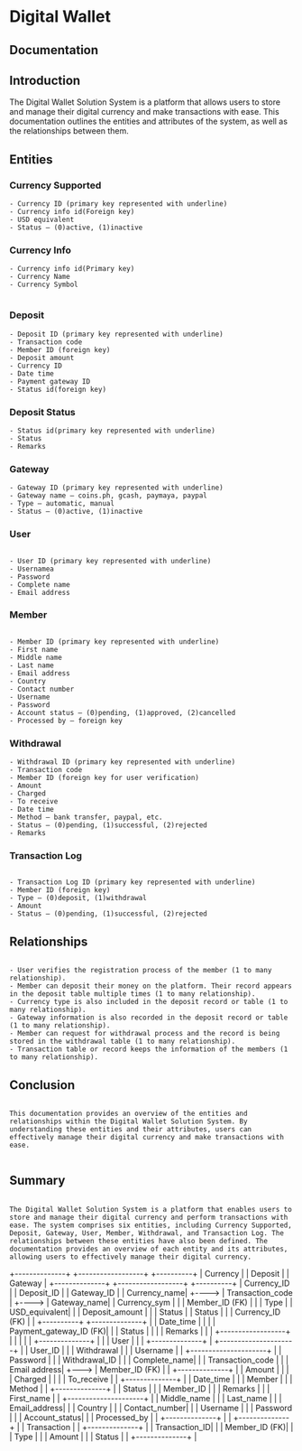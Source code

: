  # Digital Wallet

## Documentation

## Introduction

The Digital Wallet Solution System is a platform that allows users to store and manage their digital currency and make transactions with ease. This documentation outlines the entities and attributes of the system, as well as the relationships between them.

## Entities

### Currency Supported
```
- Currency ID (primary key represented with underline)
- Currency info id(Foreign key)
- USD equivalent
- Status – (0)active, (1)inactive
```


### Currency Info
```
- Currency info id(Primary key)
- Currency Name 
- Currency Symbol


```
### Deposit
```
- Deposit ID (primary key represented with underline)
- Transaction code
- Member ID (foreign key)
- Deposit amount
- Currency ID
- Date time
- Payment gateway ID
- Status id(foreign key)
```

### Deposit Status
```
- Status id(primary key represented with underline)
- Status
- Remarks

```


### Gateway

```
- Gateway ID (primary key represented with underline)
- Gateway name – coins.ph, gcash, paymaya, paypal
- Type – automatic, manual
- Status – (0)active, (1)inactive
```


### User

```

- User ID (primary key represented with underline)
- Usernamea
- Password
- Complete name
- Email address

```

### Member

```

- Member ID (primary key represented with underline)
- First name
- Middle name
- Last name
- Email address
- Country
- Contact number
- Username
- Password
- Account status – (0)pending, (1)approved, (2)cancelled
- Processed by – foreign key

```


### Withdrawal

```
- Withdrawal ID (primary key represented with underline)
- Transaction code
- Member ID (foreign key for user verification)
- Amount
- Charged
- To receive
- Date time
- Method – bank transfer, paypal, etc.
- Status – (0)pending, (1)successful, (2)rejected
- Remarks

```

### Transaction Log

```

- Transaction Log ID (primary key represented with underline)
- Member ID (foreign key)
- Type – (0)deposit, (1)withdrawal
- Amount
- Status – (0)pending, (1)successful, (2)rejected

```

## Relationships

```

- User verifies the registration process of the member (1 to many relationship).
- Member can deposit their money on the platform. Their record appears in the deposit table multiple times (1 to many relationship).
- Currency type is also included in the deposit record or table (1 to many relationship).
- Gateway information is also recorded in the deposit record or table (1 to many relationship).
- Member can request for withdrawal process and the record is being stored in the withdrawal table (1 to many relationship).
- Transaction table or record keeps the information of the members (1 to many relationship).

```

## Conclusion

```

This documentation provides an overview of the entities and relationships within the Digital Wallet Solution System. By understanding these entities and their attributes, users can effectively manage their digital currency and make transactions with ease.


```

## Summary
```

The Digital Wallet Solution System is a platform that enables users to store and manage their digital currency and perform transactions with ease. The system comprises six entities, including Currency Supported, Deposit, Gateway, User, Member, Withdrawal, and Transaction Log. The relationships between these entities have also been defined. The documentation provides an overview of each entity and its attributes, allowing users to effectively manage their digital currency.

```



+--------------+          +------------------+           +----------+
| Currency     |          | Deposit          |           | Gateway  |
+--------------+          +------------------+           +----------+
| Currency_ID  |          | Deposit_ID       |           | Gateway_ID |
| Currency_name|   +----> | Transaction_code |    +---->  | Gateway_name|
| Currency_sym |   |      | Member_ID (FK)   |    |      | Type     |
| USD_equivalent|   |      | Deposit_amount  |    |      | Status   |
| Status       |   |      | Currency_ID (FK) |    |      +----------+
+--------------+   |      | Date_time       |    |
                    |      | Payment_gateway_ID (FK)| 
                    |      | Status          |    |
                    |      | Remarks         |    |
                    |      +------------------+    |
                    |                                |
                    |                                |
+--------------+    |                                |
| User         |    |                                |
+--------------+    |     +---------------------+  |
| User_ID      |    |     | Withdrawal          |  |
| Username     |    |     +---------------------+  |
| Password     |    |     | Withdrawal_ID       |  |
| Complete_name|    |     | Transaction_code    |  |
| Email address|    +---> | Member_ID (FK)      |  |
+--------------+    |     | Amount              |  |
                    |     | Charged             |  |
                    |     | To_receive         |  |
+--------------+    |     | Date_time          |  |
| Member       |    |     | Method              |  |
+--------------+    |     | Status              |  |
| Member_ID    |    |     | Remarks             |  |
| First_name   |    |     +---------------------+  |
| Middle_name  |    |
| Last_name    |    |
| Email_address|    |
| Country      |    |
| Contact_number|   |
| Username     |   |
| Password     |   |
| Account_status|   |
| Processed_by  |   |
+--------------+   |
                    |
+--------------+    |
| Transaction   |    |
+--------------+    |
| Transaction_ID|    |
| Member_ID (FK)|    |
| Type          |    |
| Amount        |    |
| Status        |    |
+--------------+    |
